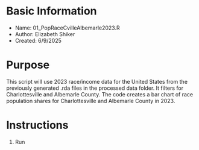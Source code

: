 # Basic Information

* Name: 01_PopRaceCvilleAlbemarle2023.R
* Author: Elizabeth Shiker
* Created: 6/9/2025

# Purpose

This script will use 2023 race/income data for the United States from the previously generated .rda files in the processed data folder. It filters for Charlottesville and Albemarle County. The code creates a bar chart of race population shares for Charlottesville and Albemarle County in 2023.

# Instructions

1. Run
